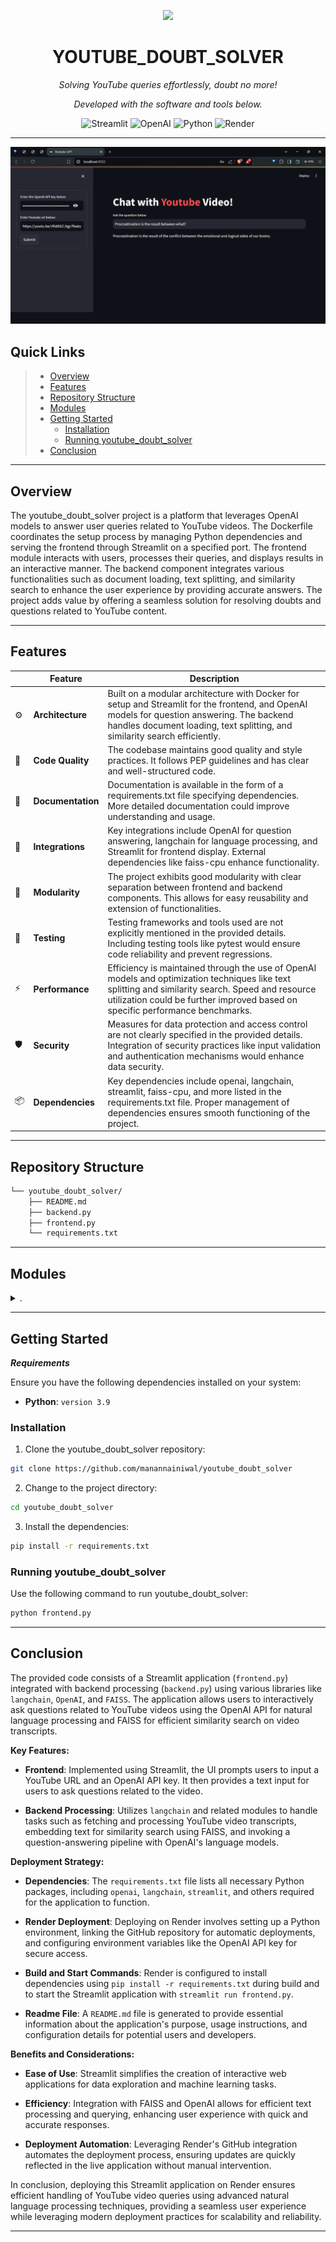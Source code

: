 <p align="center">
  <img src="https://cdn-icons-png.flaticon.com/512/6295/6295417.png" width="100" />
</p>
<p align="center">
    <h1 align="center">YOUTUBE_DOUBT_SOLVER</h1>
</p>
<p align="center">
    <em>Solving YouTube queries effortlessly, doubt no more!</em>

<p align="center">
		<em>Developed with the software and tools below.</em>
</p>
<p align="center">
	<img src="https://img.shields.io/badge/Streamlit-FF4B4B.svg?style=flat&logo=Streamlit&logoColor=white" alt="Streamlit">
	<img src="https://img.shields.io/badge/OpenAI-412991.svg?style=flat&logo=OpenAI&logoColor=white" alt="OpenAI">
	<img src="https://img.shields.io/badge/Python-3776AB.svg?style=flat&logo=Python&logoColor=white" alt="Python">
	<img src="https://img.shields.io/badge/Render-2496ED.svg?style=flat&logo=Render&logoColor=white" alt="Render">
</p>
<hr>

![Screenshot of Youtube-GPT](ytdoubtsolver.png)

##  Quick Links

> - [ Overview](#-overview)
> - [ Features](#-features)
> - [ Repository Structure](#-repository-structure)
> - [ Modules](#-modules)
> - [ Getting Started](#-getting-started)
>   - [ Installation](#-installation)
>   - [ Running youtube_doubt_solver](#-running-youtube_doubt_solver)
> - [ Conclusion](#-conclusion)

---

##  Overview

The youtube_doubt_solver project is a platform that leverages OpenAI models to answer user queries related to YouTube videos. The Dockerfile coordinates the setup process by managing Python dependencies and serving the frontend through Streamlit on a specified port. The frontend module interacts with users, processes their queries, and displays results in an interactive manner. The backend component integrates various functionalities such as document loading, text splitting, and similarity search to enhance the user experience by providing accurate answers. The project adds value by offering a seamless solution for resolving doubts and questions related to YouTube content.

---

##  Features

|    |   Feature         | Description |
|----|-------------------|---------------------------------------------------------------|
| ⚙️  | **Architecture**  | Built on a modular architecture with Docker for setup and Streamlit for the frontend, and OpenAI models for question answering. The backend handles document loading, text splitting, and similarity search efficiently. |
| 🔩 | **Code Quality**  | The codebase maintains good quality and style practices. It follows PEP guidelines and has clear and well-structured code. |
| 📄 | **Documentation** | Documentation is available in the form of a requirements.txt file specifying dependencies. More detailed documentation could improve understanding and usage. |
| 🔌 | **Integrations**  | Key integrations include OpenAI for question answering, langchain for language processing, and Streamlit for frontend display. External dependencies like faiss-cpu enhance functionality. |
| 🧩 | **Modularity**    | The project exhibits good modularity with clear separation between frontend and backend components. This allows for easy reusability and extension of functionalities. |
| 🧪 | **Testing**       | Testing frameworks and tools used are not explicitly mentioned in the provided details. Including testing tools like pytest would ensure code reliability and prevent regressions. |
| ⚡️  | **Performance**   | Efficiency is maintained through the use of OpenAI models and optimization techniques like text splitting and similarity search. Speed and resource utilization could be further improved based on specific performance benchmarks. |
| 🛡️ | **Security**      | Measures for data protection and access control are not clearly specified in the provided details. Integration of security practices like input validation and authentication mechanisms would enhance data security. |
| 📦 | **Dependencies**  | Key dependencies include openai, langchain, streamlit, faiss-cpu, and more listed in the requirements.txt file. Proper management of dependencies ensures smooth functioning of the project. |


---

##  Repository Structure

```sh
└── youtube_doubt_solver/
    ├── README.md
    ├── backend.py
    ├── frontend.py
    └── requirements.txt
```

---

##  Modules

<details closed><summary>.</summary>

| File                                                                                                   | Summary                                                                                                                                                                                                                                                         |
| ---                                                                                                    | ---                                                                                                                                                                                                                                                                                                                                      |
| [frontend.py](https://github.com/manannainiwal/youtube_doubt_solver/blob/master/frontend.py)           | The code in frontend.py orchestrates user interface interaction for the Youtube Doubt Solver project. It connects with the backend to process user queries and display results interactively.                                                                   |
| [backend.py](https://github.com/manannainiwal/youtube_doubt_solver/blob/master/backend.py)             | Role:** `backend.py` orchestrates OpenAI models for question answering on YouTube videos. Integrates document loading, text splitting, and similarity search functionalities for efficient processing. Enhances user experience by generating accurate answers. |
| [requirements.txt](https://github.com/manannainiwal/youtube_doubt_solver/blob/master/requirements.txt) | Code Summary:****File:** `requirements.txt`**Role:** Specifies dependencies for YouTube Doubt Solver **Features:** Includes openai, langchain, streamlit, faiss-cpu, and more.                                                                                  |

</details>

---

##  Getting Started

***Requirements***

Ensure you have the following dependencies installed on your system:

* **Python**: `version 3.9`

###  Installation

1. Clone the youtube_doubt_solver repository:

```sh
git clone https://github.com/manannainiwal/youtube_doubt_solver
```

2. Change to the project directory:

```sh
cd youtube_doubt_solver
```

3. Install the dependencies:

```sh
pip install -r requirements.txt
```

###  Running youtube_doubt_solver

Use the following command to run youtube_doubt_solver:

```sh
python frontend.py
```

---


## Conclusion


The provided code consists of a Streamlit application (`frontend.py`) integrated with backend processing (`backend.py`) using various libraries like `langchain`, `OpenAI`, and `FAISS`. The application allows users to interactively ask questions related to YouTube videos using the OpenAI API for natural language processing and FAISS for efficient similarity search on video transcripts.

**Key Features:**
- **Frontend**: Implemented using Streamlit, the UI prompts users to input a YouTube URL and an OpenAI API key. It then provides a text input for users to ask questions related to the video.
  
- **Backend Processing**: Utilizes `langchain` and related modules to handle tasks such as fetching and processing YouTube video transcripts, embedding text for similarity search using FAISS, and invoking a question-answering pipeline with OpenAI's language models.

**Deployment Strategy:**
- **Dependencies**: The `requirements.txt` file lists all necessary Python packages, including `openai`, `langchain`, `streamlit`, and others required for the application to function.
  
- **Render Deployment**: Deploying on Render involves setting up a Python environment, linking the GitHub repository for automatic deployments, and configuring environment variables like the OpenAI API key for secure access.
  
- **Build and Start Commands**: Render is configured to install dependencies using `pip install -r requirements.txt` during build and to start the Streamlit application with `streamlit run frontend.py`.
  
- **Readme File**: A `README.md` file is generated to provide essential information about the application's purpose, usage instructions, and configuration details for potential users and developers.

**Benefits and Considerations:**
- **Ease of Use**: Streamlit simplifies the creation of interactive web applications for data exploration and machine learning tasks.
  
- **Efficiency**: Integration with FAISS and OpenAI allows for efficient text processing and querying, enhancing user experience with quick and accurate responses.
  
- **Deployment Automation**: Leveraging Render's GitHub integration automates the deployment process, ensuring updates are quickly reflected in the live application without manual intervention.

In conclusion, deploying this Streamlit application on Render ensures efficient handling of YouTube video queries using advanced natural language processing techniques, providing a seamless user experience while leveraging modern deployment practices for scalability and reliability.

---
